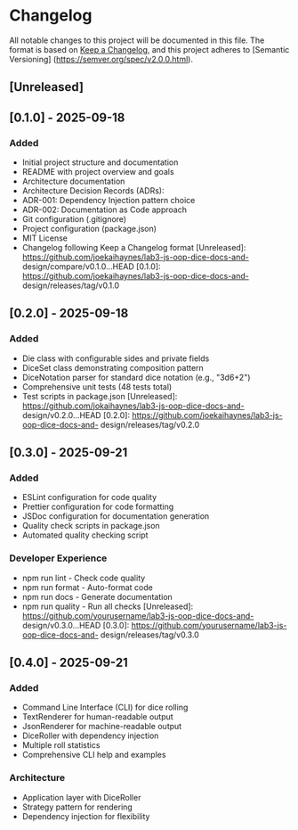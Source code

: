 # Changelog
All notable changes to this project will be documented in this file.
The format is based on [Keep a Changelog](https://keepachangelog.com/en/1.0.0/),
and this project adheres to [Semantic Versioning]
(https://semver.org/spec/v2.0.0.html).
## [Unreleased]
## [0.1.0] - 2025-09-18
### Added
- Initial project structure and documentation
- README with project overview and goals
- Architecture documentation
- Architecture Decision Records (ADRs):
- ADR-001: Dependency Injection pattern choice
- ADR-002: Documentation as Code approach
- Git configuration (.gitignore)
- Project configuration (package.json)
- MIT License
- Changelog following Keep a Changelog format
  [Unreleased]: https://github.com/joekaihaynes/lab3-js-oop-dice-docs-and-
  design/compare/v0.1.0...HEAD
  [0.1.0]: https://github.com/joekaihaynes/lab3-js-oop-dice-docs-and-
  design/releases/tag/v0.1.0

## [0.2.0] - 2025-09-18
### Added
- Die class with configurable sides and private fields
- DiceSet class demonstrating composition pattern
- DiceNotation parser for standard dice notation (e.g., "3d6+2")
- Comprehensive unit tests (48 tests total)
- Test scripts in package.json
  [Unreleased]: https://github.com/jokaihaynes/lab3-js-oop-dice-docs-and-
  design/v0.2.0...HEAD
  [0.2.0]: https://github.com/joekaihaynes/lab3-js-oop-dice-docs-and-
  design/releases/tag/v0.2.0

## [0.3.0] - 2025-09-21
### Added
- ESLint configuration for code quality
- Prettier configuration for code formatting
- JSDoc configuration for documentation generation
- Quality check scripts in package.json
- Automated quality checking script
### Developer Experience
- npm run lint - Check code quality
- npm run format - Auto-format code
- npm run docs - Generate documentation
- npm run quality - Run all checks
  [Unreleased]: https://github.com/yourusername/lab3-js-oop-dice-docs-and-
  design/v0.3.0...HEAD
  [0.3.0]: https://github.com/yourusername/lab3-js-oop-dice-docs-and-
  design/releases/tag/v0.3.0

## [0.4.0] - 2025-09-21
### Added
- Command Line Interface (CLI) for dice rolling
- TextRenderer for human-readable output
- JsonRenderer for machine-readable output
- DiceRoller with dependency injection
- Multiple roll statistics
- Comprehensive CLI help and examples
### Architecture
- Application layer with DiceRoller
- Strategy pattern for rendering
- Dependency injection for flexibility
